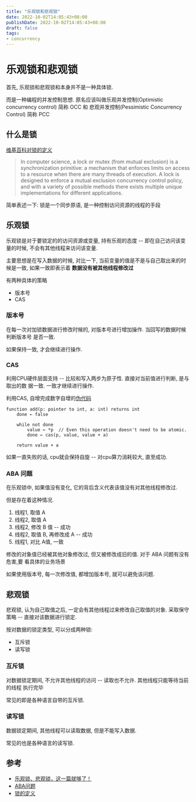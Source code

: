 ```yaml
---
title: "乐观锁和悲观锁"
date: 2022-10-02T14:05:43+08:00
publishDate: 2022-10-02T14:05:43+08:00
draft: false
tags:
- concurrency
---
```


# 乐观锁和悲观锁

首先, 乐观锁和悲观锁和本身并不是一种具体锁.

而是一种编程的并发控制思想. 
原名应该叫做乐观并发控制(Optimistic concurrency control) 简称 OCC 和
悲观并发控制(Pessimistic Concurrency Control) 简称 PCC

## 什么是锁

[维基百科对锁的定义](https://en.wikipedia.org/wiki/Lock_(computer_science))
>In computer science, a lock or mutex (from mutual exclusion) is a synchronization primitive: a mechanism that enforces limits on access to a resource when there are many threads of execution. A lock is designed to enforce a mutual exclusion concurrency control policy, and with a variety of possible methods there exists multiple unique implementations for different applications. 

简单表述一下: 锁是一个同步原语, 是一种控制访问资源的线程的手段


## 乐观锁

乐观锁是对于要锁定的的访问资源或变量, 持有乐观的态度 -- 即在自己访问该变量的时候, 
不会有其他线程来访问该变量. 

主要思想是在写入数据的时候, 对比一下, 当前变量的值是不是与自己取出来的时候是一致,
如果一致即表示着 **数据没有被其他线程修改过**

有两种具体的策略

- 版本号
- CAS

### 版本号

在每一次对加锁数据进行修改时候的, 对版本号进行增加操作. 当回写的数据时候判断版本号
是否一致. 

如果保持一致, 才会继续进行操作.

### CAS

利用CPU硬件层面支持 -- 比较和写入两步为原子性. 直接对当前值进行判断, 是与取出的数
据一致. 一致才继续进行操作.

利用CAS, 自增完成数字自增的[伪代码](https://en.wikipedia.org/wiki/Compare-and-swap#Example%20application:%20atomic%20adder)
```
function add(p: pointer to int, a: int) returns int
    done ← false

    while not done
        value ← *p  // Even this operation doesn't need to be atomic.
        done ← cas(p, value, value + a)

    return value + a
```
如果一直失败的话, cpu就会保持自旋 -- 对cpu算力消耗较大, 直至成功.


### ABA 问题

在乐观锁中, 如果值没有变化, 它的背后含义代表该值没有对其他线程修改过. 

但是存在着这种情况. 

1. 线程1, 取值 A
2. 线程2, 取值 A
3. 线程2, 修改 B 值 -- 成功
4. 线程2, 取值 B, 再修改成 A -- 成功
5. 线程1, 对比 A值, 一致

修改的对象值已经被其他对象修改过, 但又被修改成旧的值. 对于 ABA 问题有没有危害,要
看具体的业务场景

如果使用版本号, 每一次修改值, 都增加版本号, 就可以避免该问题.

## 悲观锁

悲观锁, 认为自己取值之后, 一定会有其他线程过来修改自己取值的对象.
采取保守策略 -- 直接对该数据进行锁定.

按对数据的锁定类型, 可以分成两种锁: 

- 互斥锁
- 读写锁

### 互斥锁

对数据锁定期间, 不允许其他线程的访问 -- 读取也不允许. 其他线程只能等待当前的线程
执行完毕

常见的即是各种语言自带的互斥锁. 

### 读写锁

数据锁定期间, 其他线程可以读取数据, 但是不能写入数据. 

常见的也是各种语言的读写锁.


## 参考
- [乐观锁、悲观锁，这一篇就够了！](https://segmentfault.com/a/1190000016611415)
- [ABA问题](https://en.wikipedia.org/wiki/ABA_problem)
- [锁的定义](https://en.wikipedia.org/wiki/Lock_(computer_science))

